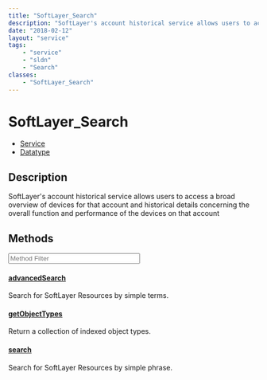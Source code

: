 ```yaml
---
title: "SoftLayer_Search"
description: "SoftLayer's account historical service allows users to access a broad overview of devices for that account and historica... "
date: "2018-02-12"
layout: "service"
tags:
    - "service"
    - "sldn"
    - "Search"
classes:
    - "SoftLayer_Search"
---
```

# SoftLayer_Search
<div id='service-datatype'>
    <ul id='sldn-reference-tabs'>
    <li id='service'> <a href='/reference/services/SoftLayer_Search' >Service</a></li>    <li id='datatype'> <a href='/reference/datatypes/SoftLayer_Search' >Datatype</a></li>
    </ul>
</div>

## Description


SoftLayer's account historical service allows users to access a broad overview of devices for that account and historical details concerning the overall function and performance of the devices on that account 



        
<div id="properties" class="content service-content">

## Methods

<div class="view-filters">
    <div class="clearfix">
        <div class="search-input-box">
            <input placeholder="Method Filter" onkeyup="titleSearch(inputId='edit-combine', divId='method-div', elementClass='method-row')" 
                type="text" id="edit-combine" value="" size="30" maxlength="128" class="form-text">
        </div>
    </div>
</div>

<div id="method-div">

<div class="method-row">

#### [advancedSearch](/reference/services/SoftLayer_Search/advancedSearch)
Search for SoftLayer Resources by simple terms.

</div>

<div class="method-row">

#### [getObjectTypes](/reference/services/SoftLayer_Search/getObjectTypes)
Return a collection of indexed object types. 

</div>

<div class="method-row">

#### [search](/reference/services/SoftLayer_Search/search)
Search for SoftLayer Resources by simple phrase.

</div>
</div>

</div>

